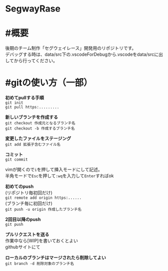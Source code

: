 # SegwayRase

#概要  
==================
後期のチーム制作「セグウェイレース」開発用のリポジトリです。  
デバッグする時は、data/src下の.vscodeForDebugから.vscodeをdata/srcに出してから行ってください。  

#gitの使い方（一部） 
================== 
**初めてpullする手順**  
`git init`  
`git pull https:.........`  

**新しいブランチを作成する**  
`git checkout 作成元となるブランチ名`  
`git checkout -b 作成するブランチ名`  

**変更したファイルをステージング**  
`git add 拡張子含むファイル名`  

**コミット**  
`git commit`  

vimが開くので`i`を押して挿入モードにして記述。  
半角モードで`Esc`を押して`:wq`を入力して`Enter`すればok  

**初めてのpush**  
(リポジトリ毎初回だけ)  
`git remote add origin https:......`  
(ブランチ毎に初回だけ)  
`git push -u origin 作成したブランチ名`  

**2回目以降のpush**  
`git push`  

**プルリクエストを送る**  
作業中なら[WIP]を書いておくとよい  
githubサイトにて  

**ローカルのブランチはマージされたら削除してよい**  
`git branch -d 削除対象のブランチ名`  
